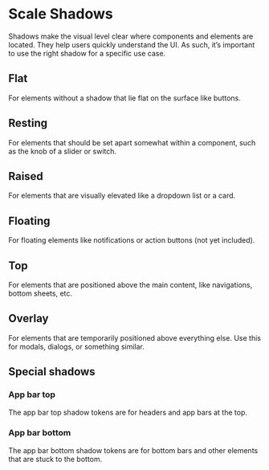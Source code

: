 # Scale Shadows

Shadows make the visual level clear where components and elements are located. They help users quickly understand the UI. As such, it’s important to use the right shadow for a specific use case.

## Flat

For elements without a shadow that lie flat on the surface like buttons.

## Resting

For elements that should be set apart somewhat within a component, such as the knob of a slider or switch.

## Raised

For elements that are visually elevated like a dropdown list or a card.

## Floating

For floating elements like notifications or action buttons (not yet included).

## Top

For elements that are positioned above the main content, like navigations, bottom sheets, etc.

## Overlay

For elements that are temporarily positioned above everything else. Use this for modals, dialogs, or something similar.

## Special shadows

### App bar top

The app bar top shadow tokens are for headers and app bars at the top.

### App bar bottom

The app bar bottom shadow tokens are for bottom bars and other elements that are stuck to the bottom.
